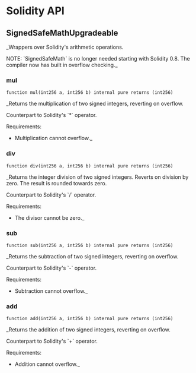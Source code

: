 # Solidity API

## SignedSafeMathUpgradeable

_Wrappers over Solidity&#x27;s arithmetic operations.

NOTE: &#x60;SignedSafeMath&#x60; is no longer needed starting with Solidity 0.8. The compiler
now has built in overflow checking._

### mul

```solidity
function mul(int256 a, int256 b) internal pure returns (int256)
```

_Returns the multiplication of two signed integers, reverting on
overflow.

Counterpart to Solidity&#x27;s &#x60;*&#x60; operator.

Requirements:

- Multiplication cannot overflow._

### div

```solidity
function div(int256 a, int256 b) internal pure returns (int256)
```

_Returns the integer division of two signed integers. Reverts on
division by zero. The result is rounded towards zero.

Counterpart to Solidity&#x27;s &#x60;/&#x60; operator.

Requirements:

- The divisor cannot be zero._

### sub

```solidity
function sub(int256 a, int256 b) internal pure returns (int256)
```

_Returns the subtraction of two signed integers, reverting on
overflow.

Counterpart to Solidity&#x27;s &#x60;-&#x60; operator.

Requirements:

- Subtraction cannot overflow._

### add

```solidity
function add(int256 a, int256 b) internal pure returns (int256)
```

_Returns the addition of two signed integers, reverting on
overflow.

Counterpart to Solidity&#x27;s &#x60;+&#x60; operator.

Requirements:

- Addition cannot overflow._

